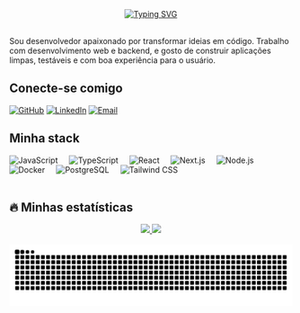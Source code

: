 <div align="center">
	<a href="https://git.io/typing-svg">
		<img src="https://readme-typing-svg.demolab.com?font=Fira+Code&weight=500&size=28&pause=1000&color=39d353&center=true&vCenter=true&random=false&width=700&lines=Ol%C3%A1,+bem-vindo+ao+meu+perfil!" alt="Typing SVG">
	</a>
</div>


<br>

Sou desenvolvedor apaixonado por transformar ideias em código. Trabalho com desenvolvimento web e backend, e gosto de construir aplicações limpas, testáveis e com boa experiência para o usuário.

<h2 align="left">Conecte-se comigo</h2>


[![GitHub](https://img.shields.io/badge/GitHub-WedsonTavares-black?logo=github)](https://github.com/WedsonTavares)
[![LinkedIn](https://img.shields.io/badge/LinkedIn-WedsonTavares-0A66C2?logo=linkedin&logoColor=white)](https://www.linkedin.com/in/wedsontavares/)
[![Email](https://img.shields.io/badge/Email-wedsonsobral%40gmail.com-D14836?logo=gmail&logoColor=white)](mailto:wedson.sobral@gmail.com)

<!-- Adicione seu LinkedIn, email ou site aqui quando quiser -->

<h2 align="left">Minha stack</h2>

<div align="left">
	<img src="https://cdn.jsdelivr.net/gh/devicons/devicon/icons/javascript/javascript-plain.svg" height="40" alt="JavaScript" />
	<img width="12" />
	<img src="https://cdn.jsdelivr.net/gh/devicons/devicon/icons/typescript/typescript-plain.svg" height="40" alt="TypeScript" />
	<img width="12" />
	<img src="https://cdn.jsdelivr.net/gh/devicons/devicon/icons/react/react-original.svg" height="40" alt="React" />
	<img width="12" />
	<img src="https://cdn.jsdelivr.net/gh/devicons/devicon/icons/nextjs/nextjs-original.svg" height="40" alt="Next.js" />
	<img width="12" />
	<img src="https://cdn.jsdelivr.net/gh/devicons/devicon/icons/nodejs/nodejs-plain.svg" height="40" alt="Node.js" />
	<img width="12" />
	<img src="https://cdn.jsdelivr.net/gh/devicons/devicon/icons/docker/docker-original.svg" height="40" alt="Docker" />
	<img width="12" />
	<img src="https://cdn.jsdelivr.net/gh/devicons/devicon/icons/postgresql/postgresql-original.svg" height="40" alt="PostgreSQL" />
	<img width="12" />
	<img src="https://cdn.jsdelivr.net/gh/devicons/devicon/icons/tailwindcss/tailwindcss-original.svg" height="40" alt="Tailwind CSS" />
</div>

<br>

<h2 align="left">🔥 Minhas estatísticas</h2>

<div align="center">
  <a href="https://github.com/WedsonTavares">
    <img height="180em" src="https://github-readme-stats.vercel.app/api?username=WedsonTavares&show_icons=true&hide_title=true&hide_rank=true&count_private=true&locale=pt-br&bg_color=000000&title_color=39d353&text_color=39d353&icon_color=39d353"/>
  </a>
  <a href="https://github.com/WedsonTavares">
    <img height="180em" src="https://github-readme-stats.vercel.app/api/top-langs?username=WedsonTavares&langs_count=10&layout=compact&locale=pt-br&bg_color=000000&title_color=39d353&text_color=39d353&icon_color=39d353"/>
  </a>
</div>

<br>

<picture align="center">
	<source media="(prefers-color-scheme: dark)" srcset="https://raw.githubusercontent.com/WedsonTavares/WedsonTavares/output/github-contribution-grid-snake-dark.svg">
	<source media="(prefers-color-scheme: light)" srcset="https://raw.githubusercontent.com/WedsonTavares/WedsonTavares/output/github-contribution-grid-snake.svg">
	<img align="center" alt="github contribution grid snake animation" src="https://raw.githubusercontent.com/WedsonTavares/WedsonTavares/output/github-contribution-grid-snake.svg">
</picture>

<!-- trigger workflow index -->
